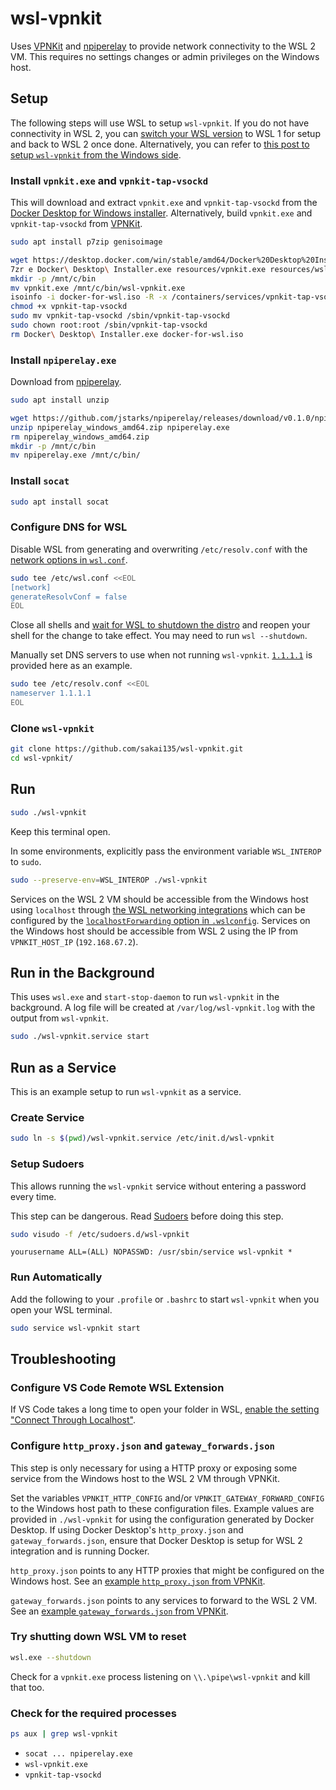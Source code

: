 # wsl-vpnkit

Uses [VPNKit](https://github.com/moby/vpnkit) and [npiperelay](https://github.com/jstarks/npiperelay) to provide network connectivity to the WSL 2 VM. This requires no settings changes or admin privileges on the Windows host.

## Setup

The following steps will use WSL to setup `wsl-vpnkit`. If you do not have connectivity in WSL 2, you can [switch your WSL version](https://docs.microsoft.com/en-us/windows/wsl/install-win10#set-your-distribution-version-to-wsl-1-or-wsl-2) to WSL 1 for setup and back to WSL 2 once done. Alternatively, you can refer to [this post to setup `wsl-vpnkit` from the Windows side](https://github.com/sakai135/wsl-vpnkit/issues/11#issuecomment-777806102).

### Install `vpnkit.exe` and `vpnkit-tap-vsockd`

This will download and extract `vpnkit.exe` and `vpnkit-tap-vsockd` from the [Docker Desktop for Windows installer](https://docs.docker.com/docker-for-windows/install/). Alternatively, build `vpnkit.exe` and `vpnkit-tap-vsockd` from [VPNKit](https://github.com/moby/vpnkit).

```sh
sudo apt install p7zip genisoimage
```

```sh
wget https://desktop.docker.com/win/stable/amd64/Docker%20Desktop%20Installer.exe
7zr e Docker\ Desktop\ Installer.exe resources/vpnkit.exe resources/wsl/docker-for-wsl.iso
mkdir -p /mnt/c/bin
mv vpnkit.exe /mnt/c/bin/wsl-vpnkit.exe
isoinfo -i docker-for-wsl.iso -R -x /containers/services/vpnkit-tap-vsockd/lower/sbin/vpnkit-tap-vsockd > ./vpnkit-tap-vsockd
chmod +x vpnkit-tap-vsockd
sudo mv vpnkit-tap-vsockd /sbin/vpnkit-tap-vsockd
sudo chown root:root /sbin/vpnkit-tap-vsockd
rm Docker\ Desktop\ Installer.exe docker-for-wsl.iso
```

### Install `npiperelay.exe`

Download from [npiperelay](https://github.com/jstarks/npiperelay).

```sh
sudo apt install unzip
```

```sh
wget https://github.com/jstarks/npiperelay/releases/download/v0.1.0/npiperelay_windows_amd64.zip
unzip npiperelay_windows_amd64.zip npiperelay.exe
rm npiperelay_windows_amd64.zip
mkdir -p /mnt/c/bin
mv npiperelay.exe /mnt/c/bin/
```

### Install `socat`

```sh
sudo apt install socat
```

### Configure DNS for WSL

Disable WSL from generating and overwriting `/etc/resolv.conf` with the [network options in `wsl.conf`](https://docs.microsoft.com/en-us/windows/wsl/wsl-config#network).

```sh
sudo tee /etc/wsl.conf <<EOL
[network]
generateResolvConf = false
EOL
```

Close all shells and [wait for WSL to shutdown the distro](https://docs.microsoft.com/en-us/windows/wsl/wsl-config#configure-per-distro-launch-settings-with-wslconf) and reopen your shell for the change to take effect. You may need to run `wsl --shutdown`.

Manually set DNS servers to use when not running `wsl-vpnkit`. [`1.1.1.1`](https://1.1.1.1/dns/) is provided here as an example.

```sh
sudo tee /etc/resolv.conf <<EOL
nameserver 1.1.1.1
EOL
```

### Clone `wsl-vpnkit`

```sh
git clone https://github.com/sakai135/wsl-vpnkit.git
cd wsl-vpnkit/
```

## Run

```sh
sudo ./wsl-vpnkit
```

Keep this terminal open.

In some environments, explicitly pass the environment variable `WSL_INTEROP` to `sudo`.

```sh
sudo --preserve-env=WSL_INTEROP ./wsl-vpnkit
```

Services on the WSL 2 VM should be accessible from the Windows host using `localhost` through [the WSL networking integrations](https://devblogs.microsoft.com/commandline/whats-new-for-wsl-in-insiders-preview-build-18945/#use-localhost-to-connect-to-your-linux-applications-from-windows) which can be configured by the [`localhostForwarding` option in `.wslconfig`](https://docs.microsoft.com/en-us/windows/wsl/wsl-config#wsl-2-settings). Services on the Windows host should be accessible from WSL 2 using the IP from `VPNKIT_HOST_IP` (`192.168.67.2`).

## Run in the Background

This uses `wsl.exe` and `start-stop-daemon` to run `wsl-vpnkit` in the background. A log file will be created at `/var/log/wsl-vpnkit.log` with the output from `wsl-vpnkit`.

```sh
sudo ./wsl-vpnkit.service start
```

## Run as a Service

This is an example setup to run `wsl-vpnkit` as a service.

### Create Service

```sh
sudo ln -s $(pwd)/wsl-vpnkit.service /etc/init.d/wsl-vpnkit
```

### Setup Sudoers

This allows running the `wsl-vpnkit` service without entering a password every time.

This step can be dangerous. Read [Sudoers](https://help.ubuntu.com/community/Sudoers) before doing this step.

```sh
sudo visudo -f /etc/sudoers.d/wsl-vpnkit
```

```
yourusername ALL=(ALL) NOPASSWD: /usr/sbin/service wsl-vpnkit *
```

### Run Automatically

Add the following to your `.profile` or `.bashrc` to start `wsl-vpnkit` when you open your WSL terminal.

```sh
sudo service wsl-vpnkit start
```

## Troubleshooting

### Configure VS Code Remote WSL Extension

If VS Code takes a long time to open your folder in WSL, [enable the setting "Connect Through Localhost"](https://github.com/microsoft/vscode-docs/blob/main/remote-release-notes/v1_54.md#fix-for-wsl-2-connection-issues-when-behind-a-proxy).

### Configure `http_proxy.json` and `gateway_forwards.json`

This step is only necessary for using a HTTP proxy or exposing some service from the Windows host to the WSL 2 VM through VPNKit.

Set the variables `VPNKIT_HTTP_CONFIG` and/or `VPNKIT_GATEWAY_FORWARD_CONFIG` to the Windows host path to these configuration files. Example values are provided in `./wsl-vpnkit` for using the configuration generated by Docker Desktop. If using Docker Desktop's `http_proxy.json` and `gateway_forwards.json`, ensure that Docker Desktop is setup for WSL 2 integration and is running Docker.

`http_proxy.json` points to any HTTP proxies that might be configured on the Windows host. See an [example `http_proxy.json` from VPNKit](https://github.com/moby/vpnkit/blob/v0.5.0/src/bin/main.ml#L714-L721).

`gateway_forwards.json` points to any services to forward to the WSL 2 VM. See an [example `gateway_forwards.json` from VPNKit](https://github.com/moby/vpnkit/blob/bfd0458bb811027cb9bd45f9ed8d63984b5d4a33/go/pkg/vpnkit/config_test.go#L28).

### Try shutting down WSL VM to reset

```sh
wsl.exe --shutdown
```

Check for a `vpnkit.exe` process listening on `\\.\pipe\wsl-vpnkit` and kill that too.

### Check for the required processes

```sh
ps aux | grep wsl-vpnkit
```

* `socat ... npiperelay.exe`
* `wsl-vpnkit.exe`
* `vpnkit-tap-vsockd`
